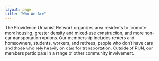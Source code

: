 ```yaml
---
layout: page
title: "Who We Are"
---
```


The Providence Urbanist Network organizes area residents to promote more housing, greater density and mixed-use construction, and more non-car transportation options. Our membership includes renters and homeowners, students, workers, and retirees, people who don’t have cars and those who rely heavily on cars for transportation. Outside of PUN, our members participate in a range of other community involvement.
